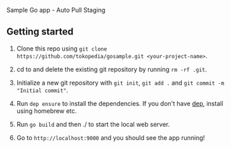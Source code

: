 Sample Go app - Auto Pull Staging

## Getting started

1. Clone this repo using `git clone https://github.com/tokopedia/gosample.git <your-project-name>`.

2. cd to <your-project-name> and delete the existing git repository by running `rm -rf .git`.

3. Initialize a new git repository with `git init`, `git add .` and `git commit -m "Initial commit"`.

4. Run `dep ensure` to install the dependencies. If you don't have [dep](https://github.com/golang/dep), install using homebrew etc.

5. Run `go build` and then ./<your-project-name> to start the local web server.

6. Go to `http://localhost:9000` and you should see the app running!
